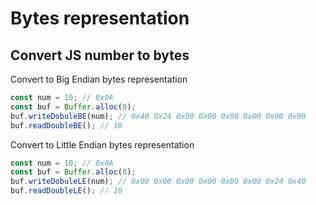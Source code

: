 # Bytes representation

## Convert JS number to bytes

Convert to Big Endian bytes representation

```js
const num = 10; // 0x0A
const buf = Buffer.alloc(8);
buf.writeDobuleBE(num); // 0x40 0x24 0x00 0x00 0x00 0x00 0x00 0x00
buf.readDoubleBE(); // 10
```

Convert to Little Endian bytes representation

```js
const num = 10; // 0x0A
const buf = Buffer.alloc(8);
buf.writeDobuleLE(num); // 0x00 0x00 0x00 0x00 0x00 0x00 0x24 0x40
buf.readDoubleLE(); // 10
```